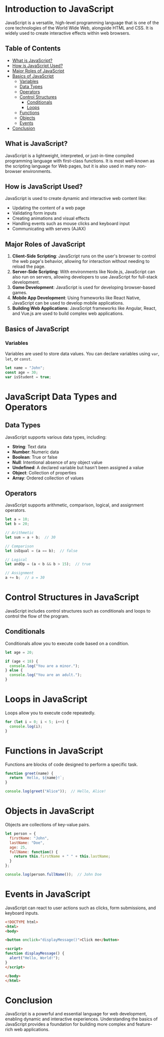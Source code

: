 # Introduction to JavaScript

JavaScript is a versatile, high-level programming language that is one of the core technologies of the World Wide Web, alongside HTML and CSS. It is widely used to create interactive effects within web browsers.

## Table of Contents

- [What is JavaScript?](#what-is-javascript)
- [How is JavaScript Used?](#how-is-javascript-used)
- [Major Roles of JavaScript](#major-roles-of-javascript)
- [Basics of JavaScript](#basics-of-javascript)
  - [Variables](#variables)
  - [Data Types](#data-types)
  - [Operators](#operators)
  - [Control Structures](#control-structures)
    - [Conditionals](#conditionals)
    - [Loops](#loops)
  - [Functions](#functions)
  - [Objects](#objects)
  - [Events](#events)
- [Conclusion](#conclusion)

## What is JavaScript?

JavaScript is a lightweight, interpreted, or just-in-time compiled programming language with first-class functions. It is most well-known as the scripting language for Web pages, but it is also used in many non-browser environments.

## How is JavaScript Used?

JavaScript is used to create dynamic and interactive web content like:

- Updating the content of a web page
- Validating form inputs
- Creating animations and visual effects
- Handling events such as mouse clicks and keyboard input
- Communicating with servers (AJAX)

## Major Roles of JavaScript

1. **Client-Side Scripting**: JavaScript runs on the user's browser to control the web page's behavior, allowing for interaction without needing to reload the page.
2. **Server-Side Scripting**: With environments like Node.js, JavaScript can also run on servers, allowing developers to use JavaScript for full-stack development.
3. **Game Development**: JavaScript is used for developing browser-based games.
4. **Mobile App Development**: Using frameworks like React Native, JavaScript can be used to develop mobile applications.
5. **Building Web Applications**: JavaScript frameworks like Angular, React, and Vue.js are used to build complex web applications.

## Basics of JavaScript

### Variables

Variables are used to store data values. You can declare variables using `var`, `let`, or `const`.

```javascript
let name = "John";
const age = 30;
var isStudent = true;
```


# JavaScript Data Types and Operators

## Data Types

JavaScript supports various data types, including:

- **String**: Text data
- **Number**: Numeric data
- **Boolean**: True or false
- **Null**: Intentional absence of any object value
- **Undefined**: A declared variable but hasn't been assigned a value
- **Object**: Collection of properties
- **Array**: Ordered collection of values

## Operators

JavaScript supports arithmetic, comparison, logical, and assignment operators.

```javascript
let a = 10;
let b = 20;

// Arithmetic
let sum = a + b;  // 30

// Comparison
let isEqual = (a == b);  // false

// Logical
let andOp = (a < b && b > 15);  // true

// Assignment
a += b;  // a = 30
```


# Control Structures in JavaScript

JavaScript includes control structures such as conditionals and loops to control the flow of the program.

## Conditionals

Conditionals allow you to execute code based on a condition.

```javascript
let age = 20;

if (age < 18) {
  console.log("You are a minor.");
} else {
  console.log("You are an adult.");
}
```


# Loops in JavaScript

Loops allow you to execute code repeatedly.

```javascript
for (let i = 0; i < 5; i++) {
  console.log(i);
}
```


# Functions in JavaScript

Functions are blocks of code designed to perform a specific task.

```javascript
function greet(name) {
  return `Hello, ${name}!`;
}

console.log(greet("Alice"));  // Hello, Alice!
```


# Objects in JavaScript

Objects are collections of key-value pairs.

```javascript
let person = {
  firstName: "John",
  lastName: "Doe",
  age: 25,
  fullName: function() {
    return this.firstName + " " + this.lastName;
  }
};

console.log(person.fullName());  // John Doe

```
# Events in JavaScript

JavaScript can react to user actions such as clicks, form submissions, and keyboard inputs.

```html
<!DOCTYPE html>
<html>
<body>

<button onclick="displayMessage()">Click me</button>

<script>
function displayMessage() {
  alert("Hello, World!");
}
</script>

</body>
</html>
```
# Conclusion

JavaScript is a powerful and essential language for web development, enabling dynamic and interactive experiences. Understanding the basics of JavaScript provides a foundation for building more complex and feature-rich web applications.
